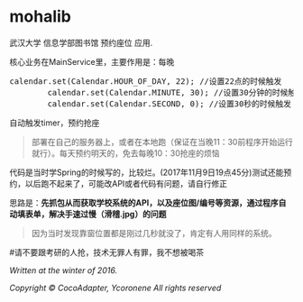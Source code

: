 # mohalib
武汉大学 信息学部图书馆 预约座位 应用. 

核心业务在MainService里，主要作用是：每晚
<pre>
calendar.set(Calendar.HOUR_OF_DAY, 22); //设置22点的时候触发
        calendar.set(Calendar.MINUTE, 30); //设置30分钟的时候触发
        calendar.set(Calendar.SECOND, 0); //设置30秒的时候触发
</pre>
自动触发timer，预约抢座

> 部署在自己的服务器上，或者在本地跑（保证在当晚11：30前程序开始运行就行）。每天预约明天的，免去每晚10：30抢座的烦恼

代码是当时学Spring的时候写的，比较烂。(2017年11月9日19点45分)测试还能预约，以后跑不起来了，可能改API或者代码有问题，请自行修正

思路是：**先抓包从而获取学校系统的API，以及座位图/编号等资源，通过程序自动填表单，解决手速过慢（滑稽.jpg）的问题**

>因为当时发现靠窗位置都是刚过几秒就没了，肯定有人用同样的系统。

#请不要跟考研的人抢，技术无罪人有罪，我不想被喝茶



*Written at the winter of 2016.*

*Copyright © CocoAdapter, Ycoronene All rights reserved*